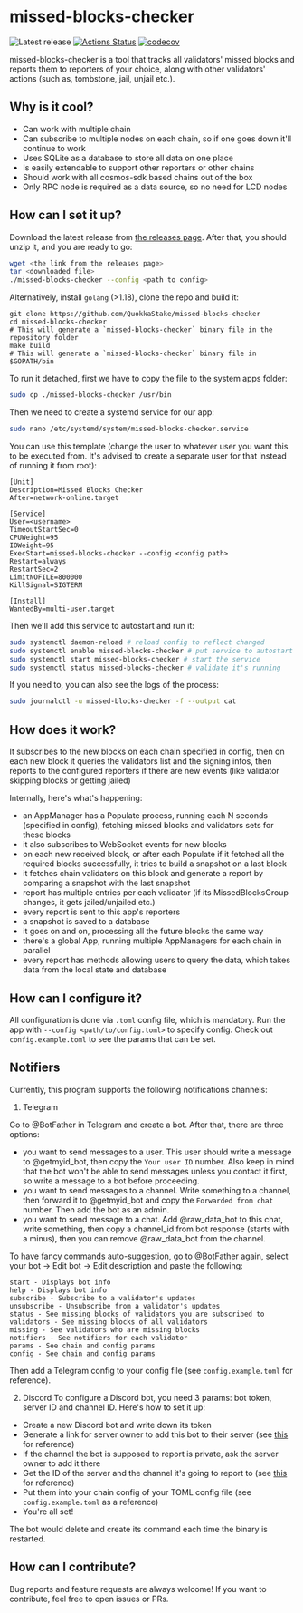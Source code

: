 # missed-blocks-checker

![Latest release](https://img.shields.io/github/v/release/QuokkaStake/missed-blocks-checker)
[![Actions Status](https://github.com/QuokkaStake/missed-blocks-checker/workflows/test/badge.svg)](https://github.com/QuokkaStake/missed-blocks-checker/actions)
[![codecov](https://codecov.io/gh/QuokkaStake/missed-blocks-checker/graph/badge.svg?token=JhR7t6G1s6)](https://codecov.io/gh/QuokkaStake/missed-blocks-checker)

missed-blocks-checker is a tool that tracks all validators' missed blocks and reports them
to reporters of your choice, along with other validators' actions (such as, tombstone, jail, unjail etc.).

## Why is it cool?
- Can work with multiple chain
- Can subscribe to multiple nodes on each chain, so if one goes down it'll continue to work
- Uses SQLite as a database to store all data on one place
- Is easily extendable to support other reporters or other chains
- Should work with all cosmos-sdk based chains out of the box
- Only RPC node is required as a data source, so no need for LCD nodes

## How can I set it up?

Download the latest release from [the releases page](https://github.com/QuokkaStake/missed-blocks-checker/releases/). After that, you should unzip it, and you are ready to go:

```sh
wget <the link from the releases page>
tar <downloaded file>
./missed-blocks-checker --config <path to config>
```

Alternatively, install `golang` (>1.18), clone the repo and build it:
```
git clone https://github.com/QuokkaStake/missed-blocks-checker
cd missed-blocks-checker
# This will generate a `missed-blocks-checker` binary file in the repository folder
make build
# This will generate a `missed-blocks-checker` binary file in $GOPATH/bin
```

To run it detached, first we have to copy the file to the system apps folder:

```sh
sudo cp ./missed-blocks-checker /usr/bin
```

Then we need to create a systemd service for our app:

```sh
sudo nano /etc/systemd/system/missed-blocks-checker.service
```

You can use this template (change the user to whatever user you want this to be executed from.
It's advised to create a separate user for that instead of running it from root):

```
[Unit]
Description=Missed Blocks Checker
After=network-online.target

[Service]
User=<username>
TimeoutStartSec=0
CPUWeight=95
IOWeight=95
ExecStart=missed-blocks-checker --config <config path>
Restart=always
RestartSec=2
LimitNOFILE=800000
KillSignal=SIGTERM

[Install]
WantedBy=multi-user.target
```

Then we'll add this service to autostart and run it:

```sh
sudo systemctl daemon-reload # reload config to reflect changed
sudo systemctl enable missed-blocks-checker # put service to autostart
sudo systemctl start missed-blocks-checker # start the service
sudo systemctl status missed-blocks-checker # validate it's running
```

If you need to, you can also see the logs of the process:

```sh
sudo journalctl -u missed-blocks-checker -f --output cat
```

## How does it work?

It subscribes to the new blocks on each chain specified in config, then on each new block
it queries the validators list and the signing infos, then reports to the configured reporters
if there are new events (like validator skipping blocks or getting jailed)

Internally, here's what's happening:
- an AppManager has a Populate process, running each N seconds (specified in config), fetching missed blocks
and validators sets for these blocks
- it also subscribes to WebSocket events for new blocks
- on each new received block, or after each Populate if it fetched all the required blocks successfully, it tries
to build a snapshot on a last block
- it fetches chain validators on this block and generate a report by comparing a snapshot with the last snapshot
- report has multiple entries per each validator (if its MissedBlocksGroup changes, it gets jailed/unjailed etc.)
- every report is sent to this app's reporters
- a snapshot is saved to a database
- it goes on and on, processing all the future blocks the same way
- there's a global App, running multiple AppManagers for each chain in parallel
- every report has methods allowing users to query the data, which takes data from the local state and database


## How can I configure it?

All configuration is done via `.toml` config file, which is mandatory. Run the app with `--config <path/to/config.toml>`
to specify config. Check out `config.example.toml` to see the params that can be set.

## Notifiers

Currently, this program supports the following notifications channels:
1) Telegram

Go to @BotFather in Telegram and create a bot. After that, there are three options:
- you want to send messages to a user. This user should write a message to @getmyid_bot, then copy
the `Your user ID` number. Also keep in mind that the bot won't be able to send messages unless you contact it first,
so write a message to a bot before proceeding.
- you want to send messages to a channel. Write something to a channel, then forward it to @getmyid_bot and copy
the `Forwarded from chat` number. Then add the bot as an admin.
- you want to send message to a chat. Add @raw_data_bot to this chat, write something, then copy a channel_id
from bot response (starts with a minus), then you can remove @raw_data_bot from the channel.

To have fancy commands auto-suggestion, go to @BotFather again, select your bot -> Edit bot -> Edit description
and paste the following:
```
start - Displays bot info
help - Displays bot info
subscribe - Subscribe to a validator's updates
unsubscribe - Unsubscribe from a validator's updates
status - See missing blocks of validators you are subscribed to
validators - See missing blocks of all validators
missing - See validators who are missing blocks
notifiers - See notifiers for each validator
params - See chain and config params
config - See chain and config params
```

Then add a Telegram config to your config file (see `config.example.toml` for reference).

2) Discord
To configure a Discord bot, you need 3 params: bot token, server ID and channel ID.
Here's how to set it up:
- Create a new Discord bot and write down its token
- Generate a link for server owner to add this bot to their server (see [this](https://www.youtube.com/watch?v=4XswiJ1iUaw) for reference)
- If the channel the bot is supposed to report is private, ask the server owner to add it there
- Get the ID of the server and the channel it's going to report to (see [this](https://support.discord.com/hc/en-us/articles/206346498-Where-can-I-find-my-User-Server-Message-ID-) for reference)
- Put them into your chain config of your TOML config file (see `config.example.toml` as a reference)
- You're all set!

The bot would delete and create its command each time the binary is restarted.


## How can I contribute?

Bug reports and feature requests are always welcome! If you want to contribute, feel free to open issues or PRs.
